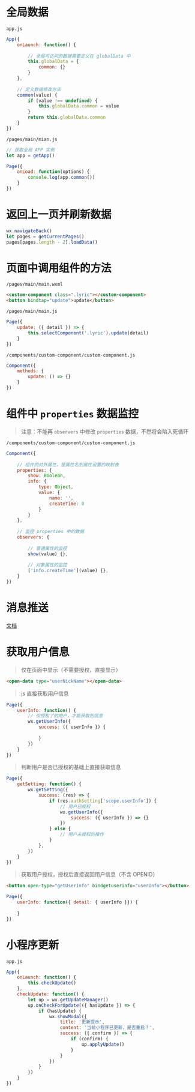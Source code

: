 # 全局数据

`app.js`
```javascript
App({
	onLaunch: function() {
		
		// 全局可访问的数据需要定义在 globalData 中
		this.globalData = {
			common: {}
		}
	},
	
	// 定义数据修改方法
	common(value) {
		if (value !== undefined) {
			this.globalData.common = value
		}
		return this.globalData.common
	}
})
```

`/pages/main/mian.js`
```javascript
// 获取全局 APP 实例
let app = getApp()

Page({
	onLoad: function(options) {
		console.log(app.common())
	}
})
```

# 返回上一页并刷新数据

```javascript
wx.navigateBack()
let pages = getCurrentPages()
pages[pages.length - 2].loadData()
```

# 页面中调用组件的方法

`/pages/main/main.wxml`
```html
<custom-component class=".lyric"></custom-component>
<button bindtap="update">update</button>
```

`/pages/main/main.js`
```javascript
Page({
	update: ({ detail }) => {
		this.selectComponent('.lyric').update(detail)
	}
})
```

`/components/custom-component/custom-component.js`
```javascript
Component({
	methods: {
		update: () => {}
	}
})
```

# 组件中 `properties` 数据监控

> 注意：不能再 `observers` 中修改 `properties` 数据，不然将会陷入死循环

`/components/custom-component/custom-component.js`
```javascript
Component({
	
	// 组件的对外属性，是属性名到属性设置的映射表
	properties: {
		show: Boolean,
		info: {
			type: Object,
			value: {
				name: '',
				createTime: 0
			}
		}
	},
	
	// 监控 properties 中的数据
	observers: {
		
		// 普通属性的监控
		show(value) {},
		
		// 对象属性的监控
		['info.createTime'](value) {},
	}
})
```

# 消息推送

[文档](https://developers.weixin.qq.com/miniprogram/dev/wxcloud/guide/openapi/openapi.html#%E4%BA%91%E8%B0%83%E7%94%A8)

# 获取用户信息

> 仅在页面中显示（不需要授权，直接显示）

```html
<open-data type="userNickName"></open-data>
```

> js 直接获取用户信息

```js
Page({
	userInfo: function() {
		// 仅授权了的用户，才能获取到信息
		wx.getUserInfo({
			success: ({ userInfo }) {
				
			}
		})
	}
})
```

> 判断用户是否已授权的基础上直接获取信息

```js
Page({
	getSetting: function() {
		wx.getSetting({
			success: (res) => {
				if (res.authSetting['scope.userInfo']) {
					// 用户已授权
					wx.getUserInfo({
						success: ({ userInfo }) => {}
					})
				} else {
					// 用户未授权的操作
				}
			},
		})
	}
})
```

> 获取用户授权，授权后直接返回用户信息（不含 OPENID）

```html
<button open-type="getUserInfo" bindgetuserinfo="userInfo"></button>
```
```js
Page({
	userInfo: function({ detail: { userInfo }}) {
		
	}
})
```

# 小程序更新

`app.js`
```js
App({
	onLaunch: function() {
		this.checkUpdate()
	},
	checkUpdate: function() {
		let up = wx.getUpdateManager()
		up.onCheckForUpdate(({ hasUpdate }) => {
			if (hasUpdate) {
				wx.showModal({
					title: '更新提示',
					content: '当前小程序已更新，是否重启？',
					success: ({ confirm }) => {
						if (confirm) {
							up.applyUpdate()
						}
					}
				})
			}
		})
	}
})
```